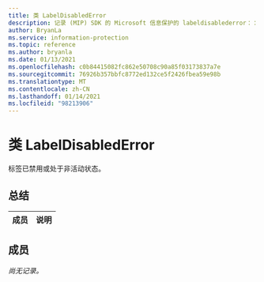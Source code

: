 ```yaml
---
title: 类 LabelDisabledError
description: 记录 (MIP) SDK 的 Microsoft 信息保护的 labeldisablederror：：未定义的类。
author: BryanLa
ms.service: information-protection
ms.topic: reference
ms.author: bryanla
ms.date: 01/13/2021
ms.openlocfilehash: c0b84415082fc862e50708c90a85f03173837a7e
ms.sourcegitcommit: 76926b357bbfc8772ed132ce5f2426fbea59e98b
ms.translationtype: MT
ms.contentlocale: zh-CN
ms.lasthandoff: 01/14/2021
ms.locfileid: "98213906"
---
```

# <a name="class-labeldisablederror"></a>类 LabelDisabledError 
标签已禁用或处于非活动状态。
  
## <a name="summary"></a>总结
 成员                        | 说明                                
--------------------------------|---------------------------------------------
  
## <a name="members"></a>成员
_尚无记录。_
